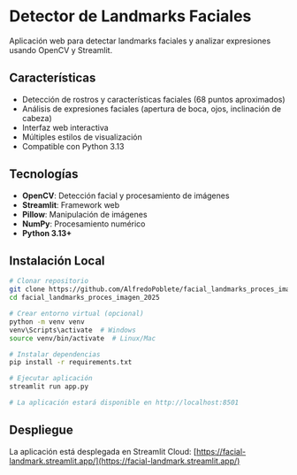 # Detector de Landmarks Faciales

Aplicación web para detectar landmarks faciales y analizar expresiones usando OpenCV y Streamlit.

## Características

- Detección de rostros y características faciales (68 puntos aproximados)
- Análisis de expresiones faciales (apertura de boca, ojos, inclinación de cabeza)
- Interfaz web interactiva
- Múltiples estilos de visualización
- Compatible con Python 3.13

## Tecnologías

- **OpenCV**: Detección facial y procesamiento de imágenes
- **Streamlit**: Framework web
- **Pillow**: Manipulación de imágenes
- **NumPy**: Procesamiento numérico
- **Python 3.13+**

## Instalación Local

```bash
# Clonar repositorio
git clone https://github.com/AlfredoPoblete/facial_landmarks_proces_imagen_2025.git
cd facial_landmarks_proces_imagen_2025

# Crear entorno virtual (opcional)
python -m venv venv
venv\Scripts\activate  # Windows
source venv/bin/activate  # Linux/Mac

# Instalar dependencias
pip install -r requirements.txt

# Ejecutar aplicación
streamlit run app.py

# La aplicación estará disponible en http://localhost:8501
```

## Despliegue

La aplicación está desplegada en Streamlit Cloud: [https://facial-landmark.streamlit.app/](https://facial-landmark.streamlit.app/)